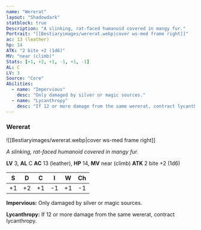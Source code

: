 ```yaml
---
name: "Wererat"
layout: "Shadowdark"
statblock: true
Description: "A slinking, rat-faced humanoid covered in mangy fur."
Portrait: "[[Bestiaryimages/wererat.webp|cover ws-med frame right]]"
ac: 13 (leather)
hp: 14
ATK: "2 bite +2 (1d6)"
MV: "near (climb)"
Stats: [+1, +2, +1, -1, +1, -1]
AL: C
LV: 3
Source: "Core"
Abilities:
  - name: "Impervious"
    desc: "Only damaged by silver or magic sources."
  - name: "Lycanthropy"
    desc: "If 12 or more damage from the same wererat, contract lycanthropy."
---
```


### Wererat

![[Bestiaryimages/wererat.webp|cover ws-med frame right]]

_A slinking, rat-faced humanoid covered in mangy fur._

**LV** 3, **AL** C
**AC** 13 (leather), **HP** 14, **MV** near (climb)
**ATK** 2 bite +2 (1d6)

|  S  |  D  |  C  |  I  |  W  |  Ch  |
|:---:|:---:|:---:|:---:|:---:|:----:|
| +1 | +2 | +1 | -1 | +1 | -1 |

**Impervious:** Only damaged by silver or magic sources.

**Lycanthropy:** If 12 or more damage from the same wererat, contract lycanthropy.

